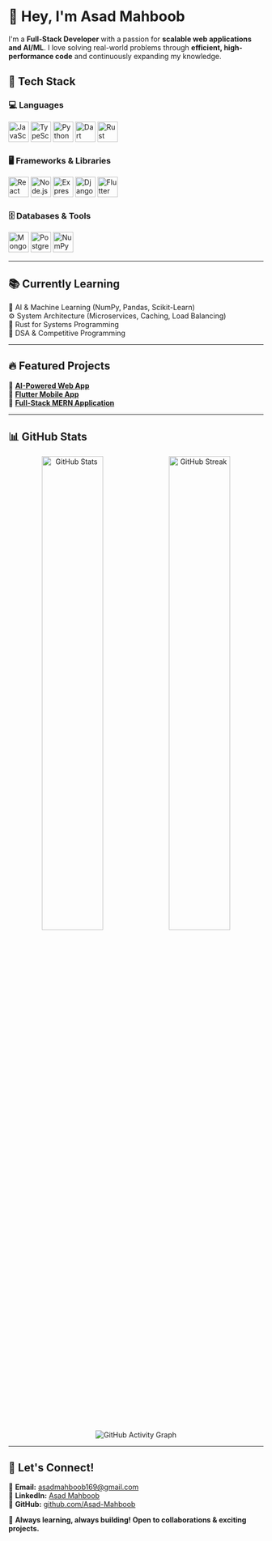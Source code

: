 # 👋 Hey, I'm **Asad Mahboob**  

I'm a **Full-Stack Developer** with a passion for **scalable web applications and AI/ML**. I love solving real-world problems through **efficient, high-performance code** and continuously expanding my knowledge.  

## 🚀 **Tech Stack**  

### 💻 **Languages**  
<p align="left">
  <img src="https://cdn.jsdelivr.net/gh/devicons/devicon/icons/javascript/javascript-original.svg" alt="JavaScript" width="40" height="40"/>
  <img src="https://cdn.jsdelivr.net/gh/devicons/devicon/icons/typescript/typescript-original.svg" alt="TypeScript" width="40" height="40"/>
  <img src="https://cdn.jsdelivr.net/gh/devicons/devicon/icons/python/python-original.svg" alt="Python" width="40" height="40"/>
  <img src="https://cdn.jsdelivr.net/gh/devicons/devicon/icons/dart/dart-original.svg" alt="Dart" width="40" height="40"/>
  <img src="https://upload.wikimedia.org/wikipedia/commons/d/d5/Rust_programming_language_black_logo.svg" alt="Rust" width="40" height="40"/>
</p>

### 🖥️ **Frameworks & Libraries**  
<p align="left">
  <img src="https://cdn.jsdelivr.net/gh/devicons/devicon/icons/react/react-original.svg" alt="React" width="40" height="40"/>
  <img src="https://cdn.jsdelivr.net/gh/devicons/devicon/icons/nodejs/nodejs-original.svg" alt="Node.js" width="40" height="40"/>
  <img src="https://cdn.jsdelivr.net/gh/devicons/devicon/icons/express/express-original.svg" alt="Express.js" width="40" height="40"/>
  <img src="https://cdn.jsdelivr.net/gh/devicons/devicon/icons/django/django-plain.svg" alt="Django" width="40" height="40"/>
  <img src="https://cdn.jsdelivr.net/gh/devicons/devicon/icons/flutter/flutter-original.svg" alt="Flutter" width="40" height="40"/>
</p>

### 🗄️ **Databases & Tools**  
<p align="left">
  <img src="https://cdn.jsdelivr.net/gh/devicons/devicon/icons/mongodb/mongodb-original.svg" alt="MongoDB" width="40" height="40"/>
  <img src="https://cdn.jsdelivr.net/gh/devicons/devicon/icons/postgresql/postgresql-original.svg" alt="PostgreSQL" width="40" height="40"/>
  <img src="https://upload.wikimedia.org/wikipedia/commons/3/31/NumPy_logo_2020.svg" alt="NumPy" width="40" height="40"/>
</p>

---

## 📚 **Currently Learning**  
🚀 AI & Machine Learning (NumPy, Pandas, Scikit-Learn)  
⚙️ System Architecture (Microservices, Caching, Load Balancing)  
🦀 Rust for Systems Programming  
🎯 DSA & Competitive Programming  

---

## 🔥 **Featured Projects**  
📌 [**AI-Powered Web App**](https://github.com/Asad-Mahboob/project-name)  
📌 [**Flutter Mobile App**](https://github.com/Asad-Mahboob/project-name)  
📌 [**Full-Stack MERN Application**](https://github.com/Asad-Mahboob/project-name)  

---

## 📊 **GitHub Stats**  
<p align="center">
  <img src="https://github-readme-stats.vercel.app/api?username=Asad-Mahboob&show_icons=true&theme=radical" alt="GitHub Stats" width="49%"/>
  <img src="https://github-readme-streak-stats.herokuapp.com/?user=Asad-Mahboob&theme=radical" alt="GitHub Streak" width="49%"/>
</p>
<p align="center">
  <img src="https://github-readme-activity-graph.vercel.app/graph?username=Asad-Mahboob&theme=radical" alt="GitHub Activity Graph"/>
</p>

---

## 🌟 **Let's Connect!**  
📧 **Email:** [asadmahboob169@gmail.com](mailto:asadmahboob169@gmail.com)  
💼 **LinkedIn:** [Asad Mahboob](https://www.linkedin.com/in/asad-mahboob-undefined-246b3b300)  
🔗 **GitHub:** [github.com/Asad-Mahboob](https://github.com/Asad-Mahboob)  

🚀 **Always learning, always building! Open to collaborations & exciting projects.**  
